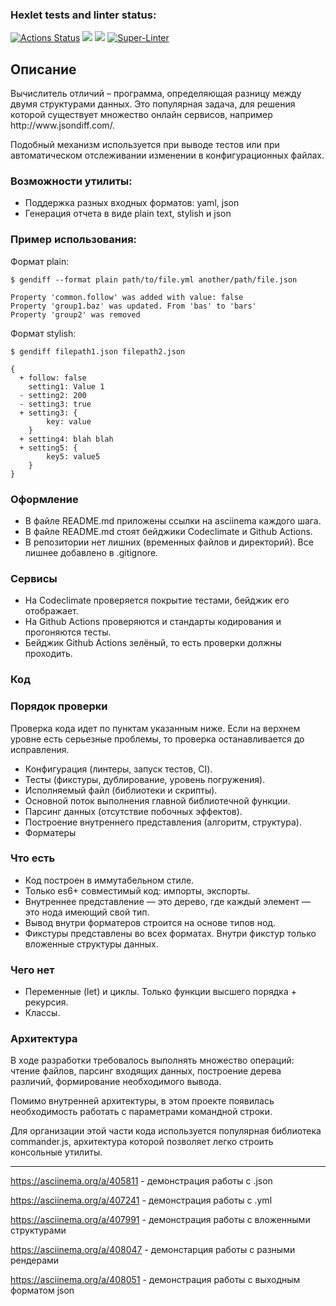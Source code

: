 ### Hexlet tests and linter status:
[![Actions Status](https://github.com/iliakhlyzov/backend-project-lvl2/workflows/hexlet-check/badge.svg)](https://github.com/iliakhlyzov/backend-project-lvl2/actions)
<a href="https://codeclimate.com/github/iliakhlyzov/backend-project-lvl2/maintainability"><img src="https://api.codeclimate.com/v1/badges/736ec53f8dd0cbf00c0e/maintainability" /></a>
<a href="https://codeclimate.com/github/iliakhlyzov/backend-project-lvl2/test_coverage"><img src="https://api.codeclimate.com/v1/badges/736ec53f8dd0cbf00c0e/test_coverage" /></a>
[![Super-Linter](https://github.com/iliakhlyzov/backend-project-lvl2/actions/workflows/superlinter.yml/badge.svg)](https://github.com/iliakhlyzov/backend-project-lvl2/actions/workflows/superlinter.yml)


<h2>Описание</h2>
Вычислитель отличий – программа, определяющая разницу между двумя структурами данных. Это популярная задача, для решения которой существует множество онлайн сервисов, например http://www.jsondiff.com/.

Подобный механизм используется при выводе тестов или при автоматическом отслеживании изменении в конфигурационных файлах.

<h3>Возможности утилиты:</h3>

- Поддержка разных входных форматов: yaml, json
- Генерация отчета в виде plain text, stylish и json


<h3>Пример использования:</h3>

  Формат plain:
  
    $ gendiff --format plain path/to/file.yml another/path/file.json

    Property 'common.follow' was added with value: false
    Property 'group1.baz' was updated. From 'bas' to 'bars'
    Property 'group2' was removed


  Формат stylish:
  
    $ gendiff filepath1.json filepath2.json

    {
      + follow: false
        setting1: Value 1
      - setting2: 200
      - setting3: true
      + setting3: {
            key: value
        }
      + setting4: blah blah
      + setting5: {
            key5: value5
        }
    }

<h3>Оформление</h3>

- В файле README.md приложены ссылки на asciinema каждого шага.
- В файле README.md стоят бейджики Codeclimate и Github Actions.
- В репозитории нет лишних (временных файлов и директорий). Все лишнее добавлено в .gitignore.

<h3>Сервисы</h3>

- На Codeclimate проверяется покрытие тестами, бейджик его отображает.
- На Github Actions проверяются и стандарты кодирования и прогоняются тесты.
- Бейджик Github Actions зелёный, то есть проверки должны проходить.

<h3>Код</h3>
<h3>Порядок проверки</h3>

Проверка кода идет по пунктам указанным ниже. Если на верхнем уровне есть серьезные проблемы, то проверка останавливается до исправления.

- Конфигурация (линтеры, запуск тестов, CI).
- Тесты (фикстуры, дублирование, уровень погружения).
- Исполняемый файл (библиотеки и скрипты).
- Основной поток выполнения главной библиотечной функции.
- Парсинг данных (отсутствие побочных эффектов).
- Построение внутреннего представления (алгоритм, структура).
- Форматеры

<h3>Что есть</h3>

- Код построен в иммутабельном стиле.
- Только es6+ совместимый код: импорты, экспорты.
- Внутреннее представление — это дерево, где каждый элемент — это нода имеющий свой тип.
- Вывод внутри форматеров строится на основе типов нод.
- Фикстуры представлены во всех форматах. Внутри фикстур только вложенные структуры данных.

<h3>Чего нет</h3>

- Переменные (let) и циклы. Только функции высшего порядка + рекурсия.
- Классы.

<h3>Архитектура</h3>

В ходе разработки требовалось выполнять множество операций: чтение файлов, парсинг входящих данных, построение дерева различий, формирование необходимого вывода. 

Помимо внутренней архитектуры, в этом проекте появилась необходимость работать с параметрами командной строки. 

Для организации этой части кода используется популярная библиотека commander.js, архитектура которой позволяет легко строить консольные утилиты.

____

https://asciinema.org/a/405811 - демонстрация работы с .json

https://asciinema.org/a/407241 - демонстрация работы с .yml

https://asciinema.org/a/407991 - демонстрация работы с вложенными структурами

https://asciinema.org/a/408047 - демонстарция работы с разными рендерами

https://asciinema.org/a/408051 - демонстрация работы с выходным форматом json
